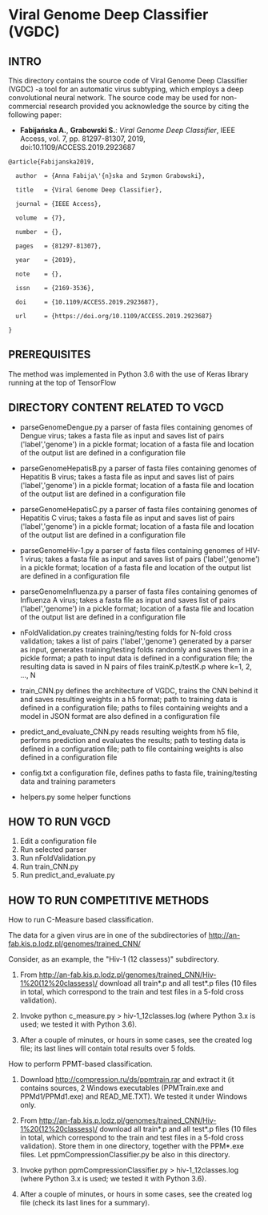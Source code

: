 # Viral Genome Deep Classifier (VGDC)

## INTRO

This directory contains the source code of Viral Genome Deep Classifier (VGDC) -a tool for an automatic virus subtyping, which employs a deep convolutional neural network. The source code may be used for non-commercial research provided you acknowledge the source by citing the following paper:</p>

<ul>
  <li><b>Fabijańska A.</b>, <b>Grabowski S.</b>: <i>Viral Genome Deep Classifier</i>, IEEE Access, vol. 7, pp. 81297-81307, 2019, doi:10.1109/ACCESS.2019.2923687 
</ul>
  
<pre><code>@article{Fabijanska2019,<br>
  author  = {Anna Fabija\'{n}ska and Szymon Grabowski}, <br>
  title   = {Viral Genome Deep Classifier},<br>
  journal = {IEEE Access},<br>
  volume  = {7},<br>
  number  = {},<br>
  pages   = {81297-81307},<br>
  year 	  = {2019},<br>
  note 	  = {},</br>
  issn 	  = {2169-3536},<br>
  doi 	  = {10.1109/ACCESS.2019.2923687}, <br>
  url 	  = {https://doi.org/10.1109/ACCESS.2019.2923687}<br>
}</code></pre>

## PREREQUISITES

The method was implemented in Python 3.6 with the use of Keras library running at the top of TensorFlow

## DIRECTORY CONTENT RELATED TO VGCD

- parseGenomeDengue.py
  a parser of fasta files containing genomes of Dengue virus; takes a fasta file as input and saves list of pairs ('label','genome') in a pickle format; location of a fasta file and location of the output list are defined in a configuration file  

- parseGenomeHepatisB.py
  a parser of fasta files containing genomes of Hepatitis B virus; takes a fasta file as input and saves list of pairs ('label','genome') in a pickle format; location of a fasta file and location of the output list are defined in a configuration file   

- parseGenomeHepatisC.py
  a parser of fasta files containing genomes of Hepatitis C virus; takes a fasta file as input and saves list of pairs ('label','genome') in a pickle format; location of a fasta file and location of the output list are defined in a configuration file   

- parseGenomeHiv-1.py 
  a parser of fasta files containing genomes of HIV-1 virus; takes a fasta file as input and saves list of pairs ('label','genome') in a pickle format; location of a fasta file and location of the output list are defined in a configuration file   

- parseGenomeInfluenza.py
  a parser of fasta files containing genomes of Influenza A virus; takes a fasta file as input and saves list of pairs ('label','genome') in a pickle format; location of a fasta file and location of the output list are defined in a configuration file   

- nFoldValidation.py
  creates training/testing folds for N-fold cross validation; takes a list of pairs ('label','genome') generated by a parser as input, generates training/testing folds randomly and saves them in a pickle format; a path to input data is defined in a configuration file; the resulting data is saved in N pairs of files trainK.p/testK.p where k=1, 2, ..., N  

- train_CNN.py
  defines the architecture of VGDC, trains the CNN behind it and saves resulting weights in a h5 format; path to training data is defined in a configuration file; paths to files containing weights and a model in JSON format are also defined in a configuration file

- predict_and_evaluate_CNN.py
  reads resulting weights from h5 file, performs prediction and evaluates the results; path to testing data is defined in a configuration file; path to file containing weights is also defined in a configuration file 

- config.txt
  a configuration file, defines paths to fasta file, training/testing data and training parameters 

- helpers.py 
  some helper functions

## HOW TO RUN VGCD

1. Edit a configuration file
2. Run selected parser
3. Run nFoldValidation.py
4. Run train_CNN.py
5. Run predict_and_evaluate.py

## HOW TO RUN COMPETITIVE METHODS

How to run C-Measure based classification.

The data for a given virus are in one of the subdirectories of
http://an-fab.kis.p.lodz.pl/genomes/trained_CNN/

Consider, as an example, the "Hiv-1 (12 classess)" subdirectory.

1. From http://an-fab.kis.p.lodz.pl/genomes/trained_CNN/Hiv-1%20(12%20classess)/
download all train*.p and all test*.p files (10 files in total, which correspond 
to the train and test files in a 5-fold cross validation).

2. Invoke
python c_measure.py > hiv-1_12classes.log
(where Python 3.x is used; we tested it with Python 3.6).

3. After a couple of minutes, or hours in some cases, see the created log file; 
its last lines will contain total results over 5 folds.


How to perform PPMT-based classification.

1. Download http://compression.ru/ds/ppmtrain.rar and extract it
(it contains sources, 2 Windows executables (PPMTrain.exe and PPMd1/PPMd1.exe) and READ_ME.TXT).
We tested it under Windows only.

2. From http://an-fab.kis.p.lodz.pl/genomes/trained_CNN/Hiv-1%20(12%20classess)/
download all train*.p and all test*.p files (10 files in total, which correspond
to the train and test files in a 5-fold cross validation). 
Store them in one directory, together with the PPM*.exe files.
Let ppmCompressionClassifier.py be also in this directory.

3. Invoke
python ppmCompressionClassifier.py > hiv-1_12classes.log
(where Python 3.x is used; we tested it with Python 3.6).

4. After a couple of minutes, or hours in some cases, see the created log file 
(check its last lines for a summary).




